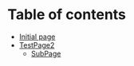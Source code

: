# Table of contents

* [Initial page](README.md)
* [TestPage2](testpage2/README.md)
  * [SubPage](testpage2/subpage.md)

